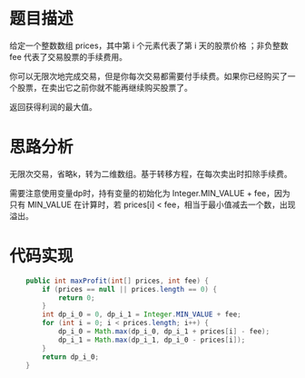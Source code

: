 # 题目描述
给定一个整数数组 prices，其中第 i 个元素代表了第 i 天的股票价格 ；非负整数 fee 代表了交易股票的手续费用。

你可以无限次地完成交易，但是你每次交易都需要付手续费。如果你已经购买了一个股票，在卖出它之前你就不能再继续购买股票了。

返回获得利润的最大值。

# 思路分析

无限次交易，省略k，转为二维数组。基于转移方程，在每次卖出时扣除手续费。

需要注意使用变量dp时，持有变量的初始化为 Integer.MIN_VALUE + fee，因为只有 MIN_VALUE 在计算时，若 prices[i] < fee，相当于最小值减去一个数，出现溢出。

# 代码实现
```java
    public int maxProfit(int[] prices, int fee) {
        if (prices == null || prices.length == 0) {
            return 0;
        }
        int dp_i_0 = 0, dp_i_1 = Integer.MIN_VALUE + fee;
        for (int i = 0; i < prices.length; i++) {
            dp_i_0 = Math.max(dp_i_0, dp_i_1 + prices[i] - fee);
            dp_i_1 = Math.max(dp_i_1, dp_i_0 - prices[i]);
        }
        return dp_i_0;
    }
```